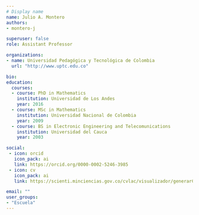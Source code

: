 ```yaml
---
# Display name
name: Julio A. Montero
authors:
- montero-j

superuser: false
role: Assistant Professor

organizations:
- name: Universidad Pedagógica y Tecnológica de Colombia
  url: "http://www.uptc.edu.co"

bio: 
education:
  courses:
  - course: PhD in Mathematics
    institution: Universidad de Los Andes
    year: 2016
  - course: MSc in Mathematics
    institution: Universidad Nacional de Colombia
    year: 2009
  - course: BS in Electronic Engineering and Telecomunications
    institution: Universidad del Cauca
    year: 2003

social:
 - icon: orcid
   icon_pack: ai
   link: https://orcid.org/0000-0002-5246-3985
 - icon: cv
   icon_pack: ai
   link: https://scienti.minciencias.gov.co/cvlac/visualizador/generarCurriculoCv.do?cod_rh=0000699683

email: ""
user_groups:
- "Escuela"
---
```

